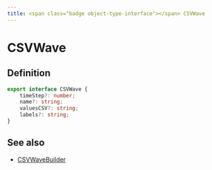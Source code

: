 ```yaml
---
title: <span class="badge object-type-interface"></span> CSVWave
---
```

# <span class="badge object-type-interface"></span> CSVWave

## Definition

```typescript
export interface CSVWave {
	timeStep?: number;
	name?: string;
	valuesCSV?: string;
	labels?: string;
}

```
## See also

 * <span class="badge builder"></span> [CSVWaveBuilder](./builder-CSVWaveBuilder.md)
